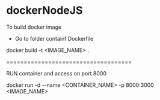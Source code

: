 # dockerNodeJS

To build docker image

- Go to folder containf Dockerfile

docker build -t <IMAGE_NAME> .

====================================

RUN container and access on port 8000

docker run -d --name <CONTAINER_NAME> -p 8000:3000 <IMAGE_NAME>
